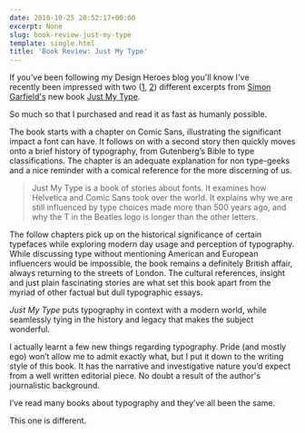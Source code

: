 ```yaml
---
date: 2010-10-25 20:52:17+00:00
excerpt: None
slug: book-review-just-my-type
template: single.html
title: 'Book Review: Just My Type'
---
```


If you've been following my Design Heroes blog you'll know I've recently been impressed with two ([1](http://designheroes.co.uk/link/true-to-type-how-we-fell-in-love-with-our-letters), [2](http://designheroes.co.uk/link/whats-so-wrong-with-comic-sans)) different excerpts from [Simon Garfield's](http://www.simongarfield.com/) new book [Just My Type](http://www.amazon.co.uk/Just-My-Type-About-Fonts/dp/1846683017).

So much so that I purchased and read it as fast as humanly possible.

The book starts with a chapter on Comic Sans, illustrating the significant impact a font can have. It follows on with a second story then quickly moves onto a brief history of typography, from Gutenberg’s Bible to type classifications. The chapter is an adequate explanation for non type-geeks and a nice reminder with a comical reference for the more discerning of us.

> Just My Type is a book of stories about fonts. It examines how Helvetica and Comic Sans took over the world. It explains why we are still influenced by type choices made more than 500 years ago, and why the T in the Beatles logo is longer than the other letters.

The follow chapters pick up on the historical significance of certain typefaces while exploring modern day  usage and perception of typography. While discussing type without mentioning American and European influencers would be impossible, the book remains a definitely British affair, always returning to the streets of London. The cultural references, insight and just plain fascinating stories are what set this book apart from the myriad of other factual but dull typographic essays.

_Just My Type_ puts typography in context with a modern world, while seamlessly tying in the history and legacy that makes the subject wonderful.

I actually learnt a few new things regarding typography. Pride (and mostly ego) won’t allow me to admit exactly what, but I put it down to the writing style of this book. It has the narrative and investigative nature you’d expect from a well written editorial piece. No doubt a result of the author's journalistic background.

I’ve read many books about typography and they’ve all been the same.

This one is different.
